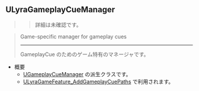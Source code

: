 ## ULyraGameplayCueManager

>> 詳細は未確認です。

> Game-specific manager for gameplay cues  
> 
> ----
> GameplayCue のためのゲーム特有のマネージャです。

* 概要
	* [UGameplayCueManager] の派生クラスです。
	* [ULyraGameFeature_AddGameplayCuePaths] で利用されます。



<!--- ページ内のリンク --->

<!--- 自前の画像へのリンク --->

<!--- generated --->
[ULyraGameFeature_AddGameplayCuePaths]: ../../Lyra/GameFeature/ULyraGameFeature_AddGameplayCuePaths.md#ulyragamefeature_addgameplaycuepaths
[UGameplayCueManager]: ../../UE/GameplayCue/UGameplayCueManager.md#ugameplaycuemanager
